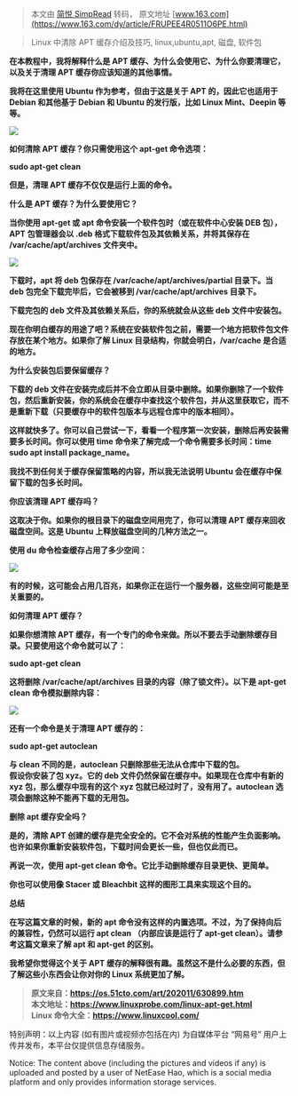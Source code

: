 > 本文由 [简悦 SimpRead](http://ksria.com/simpread/) 转码， 原文地址 [www.163.com](https://www.163.com/dy/article/FRUPEE4R0511O6PE.html)

> Linux 中清除 APT 缓存介绍及技巧, linux,ubuntu,apt, 磁盘, 软件包

**在本教程中，我将解释什么是 APT 缓存、为什么会使用它、为什么你要清理它，以及关于清理 APT 缓存你应该知道的其他事情。**

**我将在这里使用 Ubuntu 作为参考，但由于这是关于 APT 的，因此它也适用于 Debian 和其他基于 Debian 和 Ubuntu 的发行版，比如 Linux Mint、Deepin 等等。**

![](https://nimg.ws.126.net/?url=http%3A%2F%2Fdingyue.ws.126.net%2F2020%2F1121%2Fdea67805p00qk4g47002oc000i300a6m.png&thumbnail=650x2147483647&quality=80&type=jpg)  

**如何清除 APT 缓存？你只需使用这个 apt-get 命令选项：**

**sudo apt-get clean**

**但是，清理 APT 缓存不仅仅是运行上面的命令。**

****什么是 APT 缓存？为什么要使用它？****

**当你使用 apt-get 或 apt 命令安装一个软件包时（或在软件中心安装 DEB 包），APT 包管理器会以 .deb 格式下载软件包及其依赖关系，并将其保存在 /var/cache/apt/archives 文件夹中。**

![](https://nimg.ws.126.net/?url=http%3A%2F%2Fdingyue.ws.126.net%2F2020%2F1121%2F0aecc0a9p00qk4g47003kc000go009tm.png&thumbnail=650x2147483647&quality=80&type=jpg)  

**下载时，apt 将 deb 包保存在 /var/cache/apt/archives/partial 目录下。当 deb 包完全下载完毕后，它会被移到 /var/cache/apt/archives 目录下。**

**下载完包的 deb 文件及其依赖关系后，你的系统就会从这些 deb 文件中安装包。**

**现在你明白缓存的用途了吧？系统在安装软件包之前，需要一个地方把软件包文件存放在某个地方。如果你了解 Linux 目录结构，你就会明白，/var/cache 是合适的地方。**

****为什么安装包后要保留缓存？****

**下载的 deb 文件在安装完成后并不会立即从目录中删除。如果你删除了一个软件包，然后重新安装，你的系统会在缓存中查找这个软件包，并从这里获取它，而不是重新下载（只要缓存中的软件包版本与远程仓库中的版本相同）。**

**这样就快多了。你可以自己尝试一下，看看一个程序第一次安装，删除后再安装需要多长时间。你可以使用 time 命令来了解完成一个命令需要多长时间：time sudo apt install package_name。**

**我找不到任何关于缓存保留策略的内容，所以我无法说明 Ubuntu 会在缓存中保留下载的包多长时间。**

****你应该清理 APT 缓存吗？****

**这取决于你。如果你的根目录下的磁盘空间用完了，你可以清理 APT 缓存来回收磁盘空间。这是 Ubuntu 上释放磁盘空间的几种方法之一。**

**使用 du 命令检查缓存占用了多少空间：**

![](https://nimg.ws.126.net/?url=http%3A%2F%2Fdingyue.ws.126.net%2F2020%2F1121%2F6e1c3a25p00qk4g47001ec000go004vm.png&thumbnail=650x2147483647&quality=80&type=jpg)  

**有的时候，这可能会占用几百兆，如果你正在运行一个服务器，这些空间可能是至关重要的。**

****如何清理 APT 缓存？****

**如果你想清除 APT 缓存，有一个专门的命令来做。所以不要去手动删除缓存目录。只要使用这个命令就可以了：**

**sudo apt-get clean**

**这将删除 /var/cache/apt/archives 目录的内容（除了锁文件）。以下是 apt-get clean 命令模拟删除内容：**

![](https://nimg.ws.126.net/?url=http%3A%2F%2Fdingyue.ws.126.net%2F2020%2F1121%2F9e648d5fp00qk4g470021c000go0072m.png&thumbnail=650x2147483647&quality=80&type=jpg)  

**还有一个命令是关于清理 APT 缓存的：**

**sudo apt-get autoclean**

**与 clean 不同的是，autoclean 只删除那些无法从仓库中下载的包。  
假设你安装了包 xyz。它的 deb 文件仍然保留在缓存中。如果现在仓库中有新的 xyz 包，那么缓存中现有的这个 xyz 包就已经过时了，没有用了。autoclean 选项会删除这种不能再下载的无用包。**

****删除 apt 缓存安全吗？****

**是的，清除 APT 创建的缓存是完全安全的。它不会对系统的性能产生负面影响。也许如果你重新安装软件包，下载时间会更长一些，但也仅此而已。**

**再说一次，使用 apt-get clean 命令。它比手动删除缓存目录更快、更简单。**

**你也可以使用像 Stacer 或 Bleachbit 这样的图形工具来实现这个目的。**

****总结****

**在写这篇文章的时候，新的 apt 命令没有这样的内置选项。不过，为了保持向后的兼容性，仍然可以运行 apt clean （内部应该是运行了 apt-get clean）。请参考这篇文章来了解 apt 和 apt-get 的区别。**

**我希望你觉得这个关于 APT 缓存的解释很有趣。虽然这不是什么必要的东西，但了解这些小东西会让你对你的 Linux 系统更加了解。**

> **原文来自：https://os.51cto.com/art/202011/630899.htm**  
> **本文地址：https://www.linuxprobe.com/linux-apt-get.html**  
> **Linux 命令大全：https://www.linuxcool.com/**  

特别声明：以上内容 (如有图片或视频亦包括在内) 为自媒体平台 “网易号” 用户上传并发布，本平台仅提供信息存储服务。

Notice: The content above (including the pictures and videos if any) is uploaded and posted by a user of NetEase Hao, which is a social media platform and only provides information storage services.